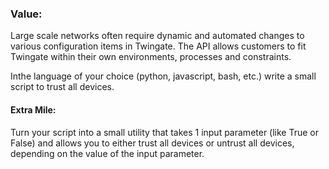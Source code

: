 ### Value:
Large scale networks often require dynamic and automated changes to various configuration items in Twingate. The API allows customers to fit Twingate within their own environments, processes and constraints.

Inthe language of your choice (python, javascript, bash, etc.) write a small script to trust all devices.

#### Extra Mile:
Turn your script into a small utility that takes 1 input parameter (like True or False) and allows you to either trust all devices or untrust all devices, depending on the value of the input parameter.
 
